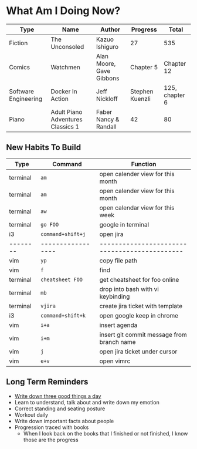 # What Am I Doing Now?

| Type                 | Name                              | Author                   | Progress        | Total          |
| -------------------- | --------------------------------- | ------------------------ | --------------- | -------------- |
| Fiction              | The Unconsoled                    | Kazuo Ishiguro           | 27              | 535            |
| Comics               | Watchmen                          | Alan Moore, Gave Gibbons | Chapter 5       | Chapter 12     |
| Software Engineering | Docker In Action                  | Jeff Nickloff            | Stephen Kuenzli | 125, chapter 6 |
| Piano                | Adult Piano Adventures Classics 1 | Faber Nancy & Randall    | 42              | 80             |

## New Habits To Build

| Type     | Command           | Function                                      |
| -------- | ----------------- | --------------------------------------------- |
| terminal | `am`              | open calender view for this month             |
| terminal | `am`              | open calender view for this month             |
| terminal | `aw`              | open calendar view for this week              |
| terminal | `go FOO`          | google in terminal                            |
| i3       | `command+shift+j` | open jira                                     |
| -------- | ----------------- | --------------------------------------------- |
| vim      | `yp`              | copy file path                                |
| vim      | `f`               | find                                          |
| terminal | `cheatsheet FOO`  | get cheatsheet for foo online                 |
| terminal | `mb`              | drop into bash with vi keybinding             |
| terminal | `vjira`           | create jira ticket with template              |
| i3       | `command+shift+k` | open google keep in chrome                    |
| vim      | `i+a`             | insert agenda                                 |
| vim      | `i+m`             | insert git commit message from branch name    |
| vim      | `j`               | open jira ticket under cursor                 |
| vim      | `e+v`             | open vimrc                                    |

## Long Term Reminders

- [Write down three good things a day](https://ggia.berkeley.edu/practice/three-good-things)
- Learn to understand, talk about and write down my emotion
- Correct standing and seating posture
- Workout daily
- Write down important facts about people
- Progression traced with books
  - When I look back on the books that I finished or not finished, I know those are the progress
